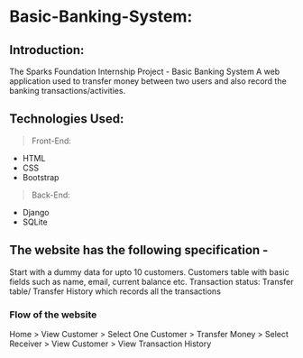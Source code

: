 
# Basic-Banking-System:
## Introduction:
The Sparks Foundation Internship Project - Basic Banking System
A web application used to transfer money between two users and also record the banking transactions/activities.

## Technologies Used:
> Front-End:
- HTML
- CSS
- Bootstrap

> Back-End:
- Django
- SQLite

## The website has the following specification -
Start with a dummy data for upto 10 customers. Customers table with basic fields such as name, email, current balance etc. Transaction status: Transfer table/ Transfer History which records all the transactions

### Flow of the website
Home > View Customer > Select One Customer > Transfer Money > Select Receiver > View Customer > View Transaction History

